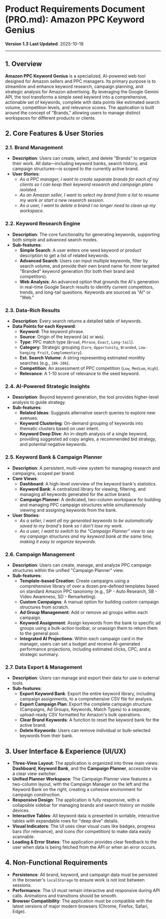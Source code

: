 # Product Requirements Document (PRO.md): Amazon PPC Keyword Genius

**Version 1.3**
**Last Updated**: 2025-10-18

---

## 1. Overview

**Amazon PPC Keyword Genius** is a specialized, AI-powered web tool designed for Amazon sellers and PPC managers. Its primary purpose is to streamline and enhance keyword research, campaign planning, and strategic analysis for Amazon advertising. By leveraging the Google Gemini API, the tool transforms a simple seed keyword into a comprehensive, actionable set of keywords, complete with data points like estimated search volume, competition levels, and relevance scores. The application is built around the concept of "Brands," allowing users to manage distinct workspaces for different products or clients.

## 2. Core Features & User Stories

### 2.1. Brand Management

-   **Description**: Users can create, select, and delete "Brands" to organize their work. All data—including keyword banks, search history, and campaign structures—is scoped to the currently active brand.
-   **User Stories**:
    -   *As a PPC manager, I want to create separate brands for each of my clients so I can keep their keyword research and campaign plans isolated.*
    -   *As an Amazon seller, I want to select my brand from a list to resume my work or start a new research session.*
    -   *As a user, I want to delete a brand I no longer need to clean up my workspace.*

### 2.2. Keyword Research Engine

-   **Description**: The core functionality for generating keywords, supporting both simple and advanced search modes.
-   **Sub-features**:
    -   **Simple Search**: A user enters one seed keyword or product description to get a list of related keywords.
    -   **Advanced Search**: Users can input multiple keywords, filter by search volume, and provide their own brand name for more targeted "Branded" keyword generation (for both their brand and competitors).
    -   **Web Analysis**: An advanced option that grounds the AI's generation in real-time Google Search results to identify current competitors, trends, and long-tail questions. Keywords are sourced as "AI" or "Web."

### 2.3. Data-Rich Results

-   **Description**: Every search returns a detailed table of keywords.
-   **Data Points for each Keyword**:
    -   **Keyword**: The keyword phrase.
    -   **Source**: Origin of the keyword (`AI` or `Web`).
    -   **Type**: PPC match type (`Broad`, `Phrase`, `Exact`, `Long-tail`).
    -   **Category**: Strategic grouping (`Core`, `Opportunity`, `Branded`, `Low-hanging Fruit`, `Complementary`).
    -   **Est. Search Volume**: A string representing estimated monthly searches (e.g., `10k-20k`).
    -   **Competition**: An assessment of PPC competition (`Low`, `Medium`, `High`).
    -   **Relevance**: A 1-10 score of relevance to the seed keyword.

### 2.4. AI-Powered Strategic Insights

-   **Description**: Beyond keyword generation, the tool provides higher-level analysis to guide strategy.
-   **Sub-features**:
    -   **Related Ideas**: Suggests alternative search queries to explore new avenues.
    -   **Keyword Clustering**: On-demand grouping of keywords into thematic clusters based on user intent.
    -   **Keyword Deep Dive**: An in-depth analysis of a single keyword, providing suggested ad copy angles, a recommended bid strategy, and potential negative keywords.

### 2.5. Keyword Bank & Campaign Planner

-   **Description**: A persistent, multi-view system for managing research and campaigns, scoped per brand.
-   **Core Views**:
    -   **Dashboard**: A high-level overview of the keyword bank's statistics.
    -   **Keyword Bank**: A centralized library for viewing, filtering, and managing all keywords generated for the active brand.
    -   **Campaign Planner**: A dedicated, two-column workspace for building and managing PPC campaign structures while simultaneously viewing and assigning keywords from the bank.
-   **User Stories**:
    -   *As a seller, I want all my generated keywords to be automatically saved to my brand's bank so I don't lose my work.*
    -   *As a user, I want to switch to the "Campaign Planner" view to see my campaign structures and my keyword bank at the same time, making it easy to organize keywords.*

### 2.6. Campaign Management

-   **Description**: Users can create, manage, and analyze PPC campaign structures within the unified "Campaign Planner" view.
-   **Sub-features**:
    -   **Template-based Creation**: Create campaigns using a comprehensive library of over a dozen pre-defined templates based on standard Amazon PPC taxonomy (e.g., SP - Auto Research, SB - Video Awareness, SD - Remarketing).
    -   **Custom Campaigns**: A manual option for building custom campaign structures from scratch.
    -   **Ad Group Management**: Add or remove ad groups within each campaign.
    -   **Keyword Assignment**: Assign keywords from the bank to specific ad groups using a bulk-action toolbar, or unassign them to return them to the general pool.
    -   **Integrated AI Projections**: Within each campaign card in the manager, users can set a budget and receive AI-generated performance projections, including estimated clicks, CPC, and a strategic summary.

### 2.7. Data Export & Management

-   **Description**: Users can manage and export their data for use in external tools.
-   **Sub-features**:
    -   **Export Keyword Bank**: Export the entire keyword library, including campaign assignments, to a comprehensive CSV file for analysis.
    -   **Export Campaign Plan**: Export the complete campaign structure (Campaigns, Ad Groups, Keywords, Match Types) to a separate, upload-ready CSV formatted for Amazon's bulk operations.
    -   **Clear Brand Keywords**: A function to reset the keyword bank for the active brand.
    -   **Delete Keywords**: Users can remove individual or bulk-selected keywords from their bank.

## 3. User Interface & Experience (UI/UX)

-   **Three-View Layout**: The application is organized into three main views: **Dashboard**, **Keyword Bank**, and the **Campaign Planner**, accessible via a clear view switcher.
-   **Unified Planner Workspace**: The Campaign Planner view features a two-column layout, with the Campaign Manager on the left and the Keyword Bank on the right, creating a cohesive environment for campaign construction.
-   **Responsive Design**: The application is fully responsive, with a collapsible sidebar for managing brands and search history on mobile devices.
-   **Interactive Tables**: All keyword data is presented in sortable, interactive tables with expandable rows for "deep dive" details.
-   **Visual Indicators**: The UI uses clear visual cues like badges, progress bars (for relevance), and icons (for competition) to make data easily scannable.
-   **Loading & Error States**: The application provides clear feedback to the user when data is being fetched from the API or when an error occurs.

## 4. Non-Functional Requirements

-   **Persistence**: All brand, keyword, and campaign data must be persisted in the browser's `localStorage` to ensure work is not lost between sessions.
-   **Performance**: The UI must remain interactive and responsive during API calls. Animations and transitions should be smooth.
-   **Browser Compatibility**: The application must be compatible with the latest versions of major modern browsers (Chrome, Firefox, Safari, Edge).